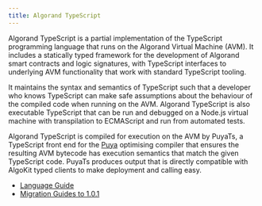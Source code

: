 ```yaml
---
title: Algorand TypeScript
---
```


Algorand TypeScript is a partial implementation of the TypeScript programming language that runs on the Algorand Virtual Machine (AVM). It includes a statically typed framework for the development of Algorand smart contracts and logic signatures, with TypeScript interfaces to underlying AVM functionality that work with standard TypeScript tooling.

It maintains the syntax and semantics of TypeScript such that a developer who knows TypeScript can make safe assumptions
about the behaviour of the compiled code when running on the AVM. Algorand TypeScript is also executable TypeScript that can be run
and debugged on a Node.js virtual machine with transpilation to ECMAScript and run from automated tests.

Algorand TypeScript is compiled for execution on the AVM by PuyaTs, a TypeScript front end for the [Puya](https://github.com/algorandfoundation/puya) optimising compiler that ensures the resulting AVM bytecode has execution semantics that match the given TypeScript code. PuyaTs produces output that is directly compatible with AlgoKit typed clients to make deployment and calling easy.

- [Language Guide](/algokit/languages/typescript/language-guide/)
- [Migration Guides to 1.0.1](/algokit/languages/typescript/migration-guides/)
